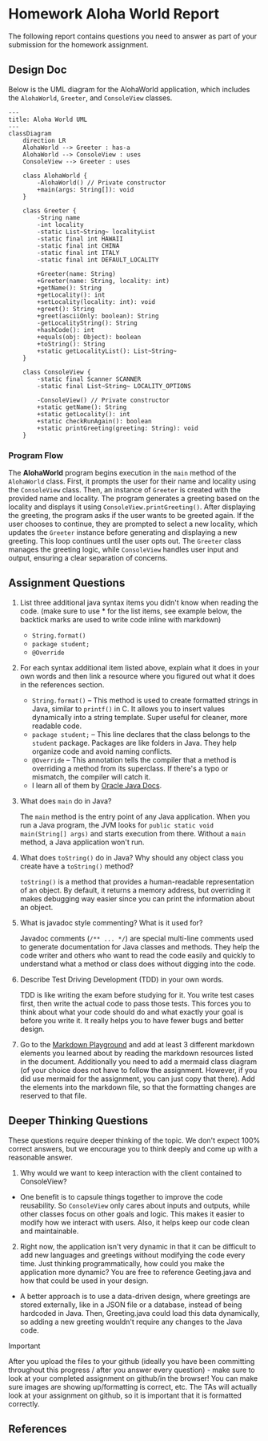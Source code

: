# Homework Aloha World Report

The following report contains questions you need to answer as part of your submission for the homework assignment. 


## Design Doc

Below is the UML diagram for the AlohaWorld application, which includes the `AlohaWorld`, `Greeter`, and `ConsoleView` classes.

```mermaid
---
title: Aloha World UML
---
classDiagram
    direction LR
    AlohaWorld --> Greeter : has-a
    AlohaWorld --> ConsoleView : uses
    ConsoleView --> Greeter : uses

    class AlohaWorld {
        -AlohaWorld() // Private constructor
        +main(args: String[]): void
    }

    class Greeter {
        -String name
        -int locality
        -static List~String~ localityList
        -static final int HAWAII
        -static final int CHINA
        -static final int ITALY
        -static final int DEFAULT_LOCALITY

        +Greeter(name: String)
        +Greeter(name: String, locality: int)
        +getName(): String
        +getLocality(): int
        +setLocality(locality: int): void
        +greet(): String
        +greet(asciiOnly: boolean): String
        -getLocalityString(): String
        +hashCode(): int
        +equals(obj: Object): boolean
        +toString(): String
        +static getLocalityList(): List~String~
    }

    class ConsoleView {
        -static final Scanner SCANNER
        -static final List~String~ LOCALITY_OPTIONS
        
        -ConsoleView() // Private constructor
        +static getName(): String
        +static getLocality(): int
        +static checkRunAgain(): boolean
        +static printGreeting(greeting: String): void
    }
```



### Program Flow
The **AlohaWorld** program begins execution in the `main` method of the `AlohaWorld` class. First, it prompts the user for their name and locality using the `ConsoleView` class. Then, an instance of `Greeter` is created with the provided name and locality. The program generates a greeting based on the locality and displays it using `ConsoleView.printGreeting()`. After displaying the greeting, the program asks if the user wants to be greeted again. If the user chooses to continue, they are prompted to select a new locality, which updates the `Greeter` instance before generating and displaying a new greeting. This loop continues until the user opts out. The `Greeter` class manages the greeting logic, while `ConsoleView` handles user input and output, ensuring a clear separation of concerns.

## Assignment Questions

1. List three additional java syntax items you didn't know when reading the code.  (make sure to use * for the list items, see example below, the backtick marks are used to write code inline with markdown)

   * `String.format()`
   * `package student; `
   * `@Override`

2. For each syntax additional item listed above, explain what it does in your own words and then link a resource where you figured out what it does in the references section. 

    * `String.format()` – This method is used to create formatted strings in Java, similar to `printf()` in C. It allows you to insert values dynamically into a string template. Super useful for cleaner, more readable code. 
    * `package student;` – This line declares that the class belongs to the `student` package. Packages are like folders in Java. They help organize code and avoid naming conflicts. 
    * `@Override` – This annotation tells the compiler that a method is overriding a method from its superclass. If there's a typo or mismatch, the compiler will catch it.
    * I learn all of them by [Oracle Java Docs](https://docs.oracle.com).

3. What does `main` do in Java? 

   The `main` method is the entry point of any Java application. When you run a Java program, the JVM looks for `public static void main(String[] args)` and starts execution from there. Without a `main` method, a Java application won't run.


4. What does `toString()` do in Java? Why should any object class you create have a `toString()` method?

   `toString()` is a method that provides a human-readable representation of an object. By default, it returns a memory address, but overriding it makes debugging way easier since you can print the information about an object.


5. What is javadoc style commenting? What is it used for? 

   Javadoc comments (`/** ... */`) are special multi-line comments used to generate documentation for Java classes and methods. They help the code writer and others who want to read the code easily and quickly to understand what a method or class does without digging into the code.



6. Describe Test Driving Development (TDD) in your own words. 

   TDD is like writing the exam before studying for it. You write test cases first, then write the actual code to pass those tests. This forces you to think about what your code should do and what exactly your goal is before you write it. It really helps you to have fewer bugs and better design.


7. Go to the [Markdown Playground](MarkdownPlayground.md) and add at least 3 different markdown elements you learned about by reading the markdown resources listed in the document. Additionally you need to add a mermaid class diagram (of your choice does not have to follow the assignment. However, if you did use mermaid for the assignment, you can just copy that there). Add the elements into the markdown file, so that the formatting changes are reserved to that file. 


## Deeper Thinking Questions

These questions require deeper thinking of the topic. We don't expect 100% correct answers, but we encourage you to think deeply and come up with a reasonable answer. 


1. Why would we want to keep interaction with the client contained to ConsoleView?

* One benefit is to capsule things together to improve the code reusability. So `ConsoleView` only cares about inputs and outputs, while other classes focus on other goals and logic. This makes it easier to modify how we interact with users. Also, it helps keep our code clean and maintainable.

2. Right now, the application isn't very dynamic in that it can be difficult to add new languages and greetings without modifying the code every time. Just thinking programmatically,  how could you make the application more dynamic? You are free to reference Geeting.java and how that could be used in your design.

* A better approach is to use a data-driven design, where greetings are stored externally, like in a JSON file or a database, instead of being hardcoded in Java.
Then, Greeting.java could load this data dynamically, so adding a new greeting wouldn't require any changes to the Java code.

> [!IMPORTANT]
>  After you upload the files to your github (ideally you have been committing throughout this progress / after you answer every question) - make sure to look at your completed assignment on github/in the browser! You can make sure images are showing up/formatting is correct, etc. The TAs will actually look at your assignment on github, so it is important that it is formatted correctly.


## References

[^1]: Final keyword in Java: 2024. https://www.geeksforgeeks.org/final-keyword-in-java/. Accessed: 2024-03-30. 

[^2]: Math (Java Platform SE 17). https://docs.oracle.com/en/java/javase/17/docs/api/java.base/java/lang/Math.html. Accessed: 2024-03-30.

[^3]: Data-Driven Design - Martin Fowler. https://martinfowler.com/articles/data-oriented-design.html. Accessed: 2024-03-30.


<!-- This is a comment, below this link the links in the document are placed here to make ti easier to read. This is an optional style for markdown, and often as a student you will include the links inline. for example [mermaid](https://mermaid.js.org/intro/syntax-reference.html) -->
[mermaid]: https://mermaid.js.org/intro/syntax-reference.html
[AlohaWorld.java]: src/main/java/student/AlohaWorld.java
[Greeter.java]: src/main/java/student/Greeter.java
[ConsoleView.java]: src/main/java/student/ConsoleView.java